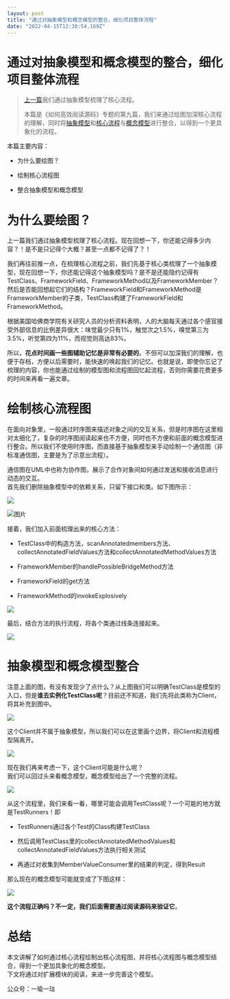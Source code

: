 ```yaml
---
layout: post
title: "通过对抽象模型和概念模型的整合，细化项目整体流程"
date: "2022-04-15T12:30:54.169Z"
---
```

通过对抽象模型和概念模型的整合，细化项目整体流程
========================

> [上一篇](http://mp.weixin.qq.com/s?__biz=MzA4MjQ1ODIzMA==&mid=2652200477&idx=1&sn=a8daf45de34ad42fc6add8519d44b937&chksm=84649d04b3131412a925cb65971e0416c3f71d731965b63cd2a35bff669bd2a741e3720e4b2b&scene=21#wechat_redirect)我们通过抽象模型梳理了核心流程。
> 
> 本篇是《如何高效阅读源码》专题的第九篇，我们来通过绘图加深核心流程的理解，同时将[抽象模型](http://mp.weixin.qq.com/s?__biz=MzA4MjQ1ODIzMA==&mid=2652200476&idx=1&sn=ff261907034f3962ad46dc9356f8a9b8&chksm=84649d05b31314139ec7d18e77dd2859737ea1d59b89cf6e020c5ded32cf600a0adfaf8df559&scene=21#wechat_redirect)和[核心流程](http://mp.weixin.qq.com/s?__biz=MzA4MjQ1ODIzMA==&mid=2652200477&idx=1&sn=a8daf45de34ad42fc6add8519d44b937&chksm=84649d04b3131412a925cb65971e0416c3f71d731965b63cd2a35bff669bd2a741e3720e4b2b&scene=21#wechat_redirect)与[概念模型](http://mp.weixin.qq.com/s?__biz=MzA4MjQ1ODIzMA==&mid=2652200474&idx=1&sn=68f03f94638bb0f9a9b28ffb52ea92cc&chksm=84649d03b31314158ddbd975a90064341a0a7315cfc4612a00b420c59285b52e29bff783ec81&scene=21#wechat_redirect)进行整合，以得到一个更具象化的流程。

本篇主要内容：

*   为什么要绘图？
    
*   绘制核心流程图
    
*   整合抽象模型和概念模型
    

为什么要绘图？
=======

上一篇我们通过抽象模型梳理了核心流程。现在回想一下，你还能记得多少内容？！是不是只记得个大概？甚至一点都不记得了？！

我们再往前推一点，在梳理核心流程之前，我们先基于核心类梳理了一个抽象模型，现在回想一下，你还能记得这个抽象模型吗？是不是还能隐约记得有TestClass、FrameworkField、FrameworkMethod以及FrameworkMember？然后是否能回想起它们的结构？FrameworkField和FrameworkMethod是FrameworkMember的子类，TestClass构建了FrameworkField和FrameworkMethod。

根据美国哈佛商学院有关研究人员的分析资料表明，人的大脑每天通过各个感官接受外部信息的比例差异很大：味觉最少只有1%，触觉次之1.5%，嗅觉第三为3.5%，听觉第四为11%，而视觉则高达83%。

所以，**花点时间画一些图辅助记忆是非常有必要的**。不但可以加深我们的理解，也便于存档，方便以后需要时，能快速的唤起我们的记忆。也就是说，即使你忘记了梳理的内容，你也能通过绘制的模型图和流程图回忆起流程，否则你需要花费更多的时间来再看一遍文章。

绘制核心流程图
=======

在面向对象里，一般通过时序图来描述对象之间的交互关系，但是时序图在这里相对太细化了，复杂的时序图阅读起来也不方便，同时也不方便和前面的概念模型进行整合。所以我们不使用时序图，而直接基于抽象模型来手动绘制一个通信图（非标准通信图，主要是为了示意出流程）。

通信图在UML中也称为协作图，展示了合作对象间如何通过发送和接收消息进行动态的交互。  
首先我们删除抽象模型中的依赖关系，只留下接口和类。如下图所示：

![](https://img2022.cnblogs.com/blog/371217/202204/371217-20220415200230843-941623540.png)

![图片](https://img2022.cnblogs.com/blog/371217/202204/371217-20220415200409586-1284150898.png)

接着，我们加入前面梳理出来的核心方法：

*   TestClass中的构造方法，scanAnnotatedmembers方法、collectAnnotatedFieldValues方法和collectAnnotatedMethodValues方法
    
*   FrameworkMember的handlePossibleBridgeMethod方法
    
*   FrameworkField的get方法
    
*   FrameworkMethod的invokeExplosively
    

![](https://img2022.cnblogs.com/blog/371217/202204/371217-20220415200300353-724752866.png)

最后，结合方法的执行流程，将各个类通过线条连接起来。

![](https://img2022.cnblogs.com/blog/371217/202204/371217-20220415200316568-1706048078.png)

抽象模型和概念模型整合
===========

注意上面的图，有没有发现少了点什么？从上图我们可以明确TestClass是模型的入口，但是**谁去实例化TestClass呢**？目前还不知道，我们先将此类称为Client，将其补充到图中。

![](https://img2022.cnblogs.com/blog/371217/202204/371217-20220415200327399-546636633.png)

这个Client并不属于抽象模型，所以我们可以在这里画个边界，将Client和流程模型隔离开。

![](https://img2022.cnblogs.com/blog/371217/202204/371217-20220415200339984-890867810.png)

现在我们再来考虑一下，这个Client可能是什么呢？  
我们可以回过头来看概念模型，概念模型给出了一个完整的流程。

![](https://img2022.cnblogs.com/blog/371217/202204/371217-20220415200352460-1572678861.png)

从这个流程里，我们来看一看，哪里可能会调用TestClass呢？一个可能的地方就是TestRunners！即

*   TestRunners通过各个Test的Class构建TestClass
    
*   然后调用TestClass里的collectAnnotatedMethodValues和collectAnnotatedFieldValues方法执行相关测试
    
*   再通过对收集到MemberValueConsumer里的结果的判定，得到Result
    

那么现在的概念模型可能就变成了下图这样：

![](https://img2022.cnblogs.com/blog/371217/202204/371217-20220415200401530-2801905.png)

**这个流程正确吗？不一定，我们后面需要通过阅读源码来验证它**。

总结
==

本文讲解了如何通过核心流程绘制出核心流程图，并将核心流程图与概念模型结合，得到一个更加具象化的概念模型。  
下文将通过对扩展模块的阅读，来进一步完善这个模型。

公众号：一瑜一琂